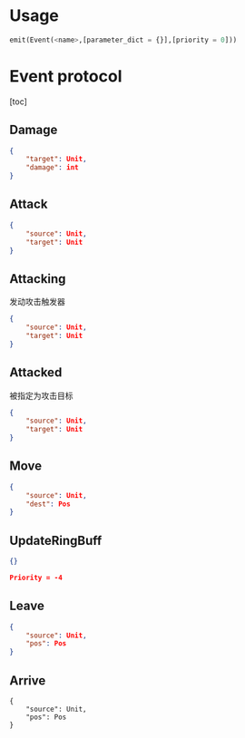 # Usage

```python
emit(Event(<name>,[parameter_dict = {}],[priority = 0]))
```



# Event protocol

[toc]

## Damage

```json
{
    "target": Unit,
    "damage": int
}
```

## Attack

```json
{
    "source": Unit,
    "target": Unit
}
```

## Attacking

发动攻击触发器

```json
{
    "source": Unit,
    "target": Unit
}
```

## Attacked

被指定为攻击目标

```json
{
    "source": Unit,
    "target": Unit
}
```

## Move

```json
{
    "source": Unit,
    "dest": Pos
}
```

## UpdateRingBuff

```json
{}

Priority = -4
```

## Leave

```json
{
    "source": Unit,
    "pos": Pos
}
```

## Arrive

```
{
	"source": Unit,
    "pos": Pos
}
```